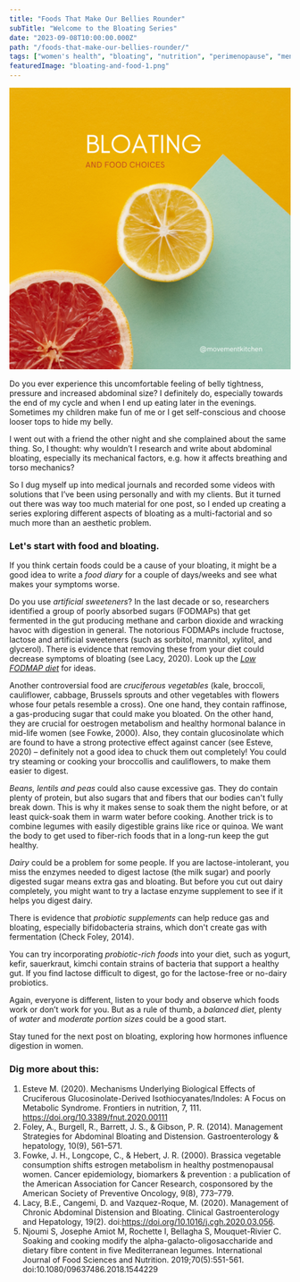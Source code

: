 ```yaml
---
title: "Foods That Make Our Bellies Rounder"
subTitle: "Welcome to the Bloating Series"
date: "2023-09-08T10:00:00.000Z"
path: "/foods-that-make-our-bellies-rounder/"
tags: ["women's health", "bloating", "nutrition", "perimenopause", "menopause"]
featuredImage: "bloating-and-food-1.png"
---
```


![Bloating and Food Choices](bloating-and-food-1.png)

Do you ever experience this uncomfortable feeling of belly tightness, pressure and increased abdominal size? I definitely do, especially towards the end of my cycle and when I end up eating later in the evenings. Sometimes my children make fun of me or I get self-conscious and choose looser tops to hide my belly. 

I went out with a friend the other night and she complained about the same thing. So, I thought: why wouldn’t I research and write about abdominal bloating, especially its mechanical factors, e.g. how it affects breathing and torso mechanics? 

So I dug myself up into medical journals and recorded some videos with solutions that I’ve been using personally and with my clients. But it turned out there was way too much material for one post, so I ended up creating a series exploring different aspects of bloating as a multi-factorial and so much more than an aesthetic problem.

### Let's start with food and bloating. 

If you think certain foods could be a cause of your bloating, it might be a good idea to write a *food diary* for a couple of days/weeks and see what makes your symptoms worse. 

Do you use *artificial sweeteners*?
In the last decade or so, researchers identified a group of poorly absorbed sugars (FODMAPs) that get fermented in the gut producing methane and carbon dioxide and wracking havoc with digestion in general. The notorious FODMAPs include fructose, lactose and artificial sweeteners (such as sorbitol, mannitol, xylitol, and glycerol). There is evidence that removing these from your diet could decrease symptoms of bloating (see Lacy, 2020). Look up the [*Low FODMAP diet*](https://www.medicalnewstoday.com/articles/319722) for ideas. 

Another controversial food are *cruciferous vegetables* (kale, broccoli, cauliflower, cabbage, Brussels sprouts and other vegetables with flowers whose four petals resemble a cross). One one hand, they contain raffinose, a gas-producing sugar that could make you bloated. On the other hand, they are crucial for oestrogen metabolism and healthy hormonal balance in mid-life women (see Fowke, 2000). Also, they contain glucosinolate which are found to have a strong protective effect against cancer (see Esteve, 2020) – definitely not a good idea to chuck them out completely! You could try steaming or cooking your broccollis and cauliflowers, to make them easier to digest.

*Beans, lentils and peas* could also cause excessive gas. They do contain plenty of protein, but also sugars that and fibers that our bodies can't fully break down. This is why it makes sense to soak them the night before, or at least quick-soak them in warm water before cooking. Another trick is to combine legumes with easily digestible grains like rice or quinoa. We want the body to get used to fiber-rich foods that in a long-run keep the gut healthy.

*Dairy* could be a problem for some people. If you are lactose-intolerant, you miss the enzymes needed to digest lactose (the milk sugar) and poorly digested sugar means extra gas and bloating. But before you cut out dairy completely, you might want to try a lactase enzyme supplement to see if it helps you digest dairy.

There is evidence that *probiotic supplements* can help reduce gas and bloating, especially bifidobacteria strains, which don't create gas with fermentation (Check Foley, 2014).

You can try incorporating *probiotic-rich foods* into your diet, such as yogurt, kefir, sauerkraut, kimchi contain strains of bacteria that support a healthy gut. If you find lactose difficult to digest, go for the lactose-free or no-dairy probiotics.

Again, everyone is different, listen to your body and observe which foods work or don’t work for you. But as a rule of thumb, a *balanced diet*, plenty of *water* and *moderate portion sizes* could be a good start.

Stay tuned for the next post on bloating, exploring how hormones influence digestion in women.

### Dig more about this:

1. Esteve M. (2020). Mechanisms Underlying Biological Effects of Cruciferous Glucosinolate-Derived Isothiocyanates/Indoles: A Focus on Metabolic Syndrome. Frontiers in nutrition, 7, 111. https://doi.org/10.3389/fnut.2020.00111
2. Foley, A., Burgell, R., Barrett, J. S., & Gibson, P. R. (2014). Management Strategies for Abdominal Bloating and Distension. Gastroenterology & hepatology, 10(9), 561–571.
3. Fowke, J. H., Longcope, C., & Hebert, J. R. (2000). Brassica vegetable consumption shifts estrogen metabolism in healthy postmenopausal women. Cancer epidemiology, biomarkers & prevention : a publication of the American Association for Cancer Research, cosponsored by the American Society of Preventive Oncology, 9(8), 773–779.
4. Lacy, B.E., Cangemi, D. and Vazquez-Roque, M. (2020). Management of Chronic Abdominal Distension and Bloating. Clinical Gastroenterology and Hepatology, 19(2). doi:https://doi.org/10.1016/j.cgh.2020.03.056.
5. Njoumi S, Josephe Amiot M, Rochette I, Bellagha S, Mouquet-Rivier C. Soaking and cooking modify the alpha-galacto-oligosaccharide and dietary fibre content in five Mediterranean legumes. International Journal of Food Sciences and Nutrition. 2019;70(5):551-561. doi:10.1080/09637486.2018.1544229
